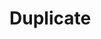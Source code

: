 # Duplicate

```{include} /book/3 oscillations and waves/3A osc/3A10 Pendula/3A1001 Mathematical Pendulum/3A1001.md
```
